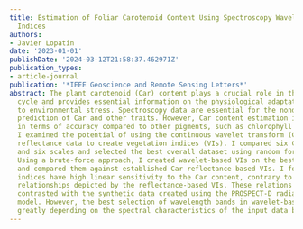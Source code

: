 ```yaml
---
title: Estimation of Foliar Carotenoid Content Using Spectroscopy Wavelet-Based Vegetation
  Indices
authors:
- Javier Lopatin
date: '2023-01-01'
publishDate: '2024-03-12T21:58:37.462971Z'
publication_types:
- article-journal
publication: '*IEEE Geoscience and Remote Sensing Letters*'
abstract: The plant carotenoid (Car) content plays a crucial role in the xanthophyll
  cycle and provides essential information on the physiological adaptations of plants
  to environmental stress. Spectroscopy data are essential for the nondestructive
  prediction of Car and other traits. However, Car content estimation is still behind
  in terms of accuracy compared to other pigments, such as chlorophyll (Chl). Here,
  I examined the potential of using the continuous wavelet transform (CWT) on leaf
  reflectance data to create vegetation indices (VIs). I compared six CWT mother families
  and six scales and selected the best overall dataset using random forest (RF) regressions.
  Using a brute-force approach, I created wavelet-based VIs on the best mother family
  and compared them against established Car reflectance-based VIs. I found that wavelet-based
  indices have high linear sensitivity to the Car content, contrary to typical nonlinear
  relationships depicted by the reflectance-based VIs. These relations were theoretically
  contrasted with the synthetic data created using the PROSPECT-D radiative transfer
  model. However, the best selection of wavelength bands in wavelet-based VIs varies
  greatly depending on the spectral characteristics of the input data before the transformation.
---
```

